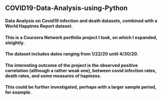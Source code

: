 ## COVID19-Data-Analysis-using-Python
#### Data Analysis on Covid19 infection and death datasets, combined with a World Happines Report dataset.
#### This is a Coursera Network portfolio project I took, on which I expanded, sleightly.

#### The dataset includes dates ranging from 1/22/20 until 4/30/20.

#### The interesting outcome of the project is the observed positive correlation (although a rather weak one), between covid infection rates, death rates, and some measures of hapiness.
#### This could be further investigated, perhaps with a larger sample period, for example.
